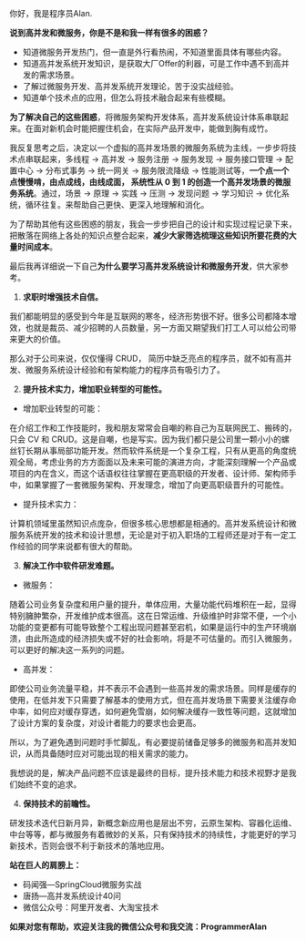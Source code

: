 你好，我是程序员Alan.

**说到高并发和微服务，你是不是和我一样有很多的困惑？**

-  知道微服务开发热门，但一直是外行看热闹，不知道里面具体有哪些内容。
- 知道高并发系统开发知识，是获取大厂Offer的利器，可是工作中遇不到高并发的需求场景。
-  了解过微服务开发、高并发系统开发理论，苦于没实战经验。 
- 知道单个技术点的应用，但怎么将技术融合起来有些模糊。  



**为了解决自己的这些困惑**，将微服务架构开发体系，高并发系统设计体系串联起来。在面对新机会时能把握住机会，在实际产品开发中，能做到胸有成竹。

我反复思考之后，决定以一个虚拟的高并发场景的微服务系统为主线，一步步将技术点串联起来，多线程 -> 高并发  -> 服务注册  -> 服务发现 -> 服务接口管理 -> 配置中心 -> 分布式事务 -> 统一网关 -> 服务限流降级 -> 性能测试等，**一个点一个点慢慢啃，由点成线，由线成面， 系统性从 0 到 1 的创造一个高并发场景的微服务系统**。通过，场景 -> 原理 -> 实践 -> 压测 -> 发现问题 -> 学习知识 -> 优化系统，循环往复。来帮助自己更快、更深入地理解和消化。

为了帮助其他有这些困惑的朋友，我会一步步把自己的设计和实现过程记录下来，把散落在网络上各处的知识点整合起来，**减少大家筛选梳理这些知识所要花费的大量时间成本**。



最后我再详细说一下自己**为什么要学习高并发系统设计和微服务开发**，供大家参考。

1. **求职时增强技术自信。**

我们都能明显的感受到今年是互联网的寒冬，经济形势很不好。很多公司都降本增效，也就是裁员、减少招聘的人员数量，另一方面又期望我们打工人可以给公司带来更大的价值。

那么对于公司来说，仅仅懂得 CRUD， 简历中缺乏亮点的程序员，就不如有高并发、微服务系统设计经验和有架构能力的程序员有吸引力了。

2. **提升技术实力，增加职业转型的可能性。**

- 增加职业转型的可能：

在介绍工作和工作技能时，我和朋友常常会自嘲的称自己为互联网民工、搬砖的，只会 CV 和 CRUD。这是自嘲，也是写实。因为我们都只是公司里一颗小小的螺丝钉长期从事局部功能开发。然而软件系统是一个复杂工程，只有从更高的角度统观全局，考虑业务的方方面面以及未来可能的演进方向，才能深刻理解一个产品或项目的内在含义，而这个话语权往往掌握在更高职级的开发者、设计师、架构师手中，如果掌握了一套微服务架构、开发理念，增加了向更高职级晋升的可能性。

- 提升技术实力：

计算机领域里虽然知识点庞杂，但很多核心思想都是相通的。高并发系统设计和微服务系统开发的技术和设计思想，无论是对于初入职场的工程师还是对于有一定工作经验的同学来说都有很大的帮助。

3. **解决工作中软件研发难题。** 

- 微服务：

随着公司业务复杂度和用户量的提升，单体应用，大量功能代码堆积在一起，显得特别臃肿繁杂，开发维护成本很高。这在日常运维、升级维护时非常不便，一个小功能的变更都有可能导致整个工程出现问题甚至宕机，如果是运行中的生产环境崩溃，由此所造成的经济损失或不好的社会影响，将是不可估量的。而引入微服务，可以更好的解决这一系列的问题。

- 高并发：

即使公司业务流量平稳，并不表示不会遇到一些高并发的需求场景。同样是缓存的使用，在低并发下只需要了解基本的使用方式，但在高并发场景下需要关注缓存命中率，如何应对缓存穿透，如何避免雪崩，如何解决缓存一致性等问题，这就增加了设计方案的复杂度，对设计者能力的要求也会更高。

所以，为了避免遇到问题时手忙脚乱，有必要提前储备足够多的微服务和高并发知识，从而具备随时应对可能出现的相关需求的能力。

我想说的是，解决产品问题不应该是最终的目标，提升技术能力和技术视野才是我们始终不变的追求。

4. **保持技术的前瞻性。**

研发技术迭代日新月异，新概念新应用也是层出不穷，云原生架构、容器化运维、中台等等，都与微服务有着微妙的关系，只有保持技术的持续性，才能更好的学习新技术，否则会很不利于新技术的落地应用。

**站在巨人的肩膀上：**

-  码闻强—SpringCloud微服务实战
- 唐扬—高并发系统设计40问
- 微信公众号：阿里开发者、大淘宝技术


**如果对您有帮助，欢迎关注我的微信公众号和我交流：ProgrammerAlan**
# 
